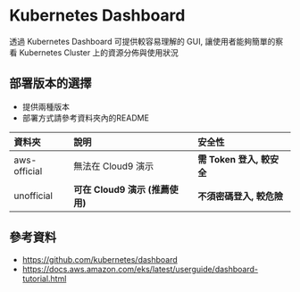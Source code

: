 # Kubernetes Dashboard

透過 Kubernetes Dashboard 可提供較容易理解的 GUI, 讓使用者能夠簡單的察看 Kubernetes Cluster 上的資源分佈與使用狀況


## 部署版本的選擇

-  提供兩種版本
-  部署方式請參考資料夾內的README

|資料夾 | 說明 | 安全性 |
|:--- | :--- | :--- |
|aws-official | 無法在 Cloud9 演示 | **需 Token 登入, 較安全** |
|unofficial | **可在 Cloud9 演示 (推薦使用)** | **不須密碼登入, 較危險** |


## 參考資料

-  <https://github.com/kubernetes/dashboard>  
-  <https://docs.aws.amazon.com/eks/latest/userguide/dashboard-tutorial.html>  